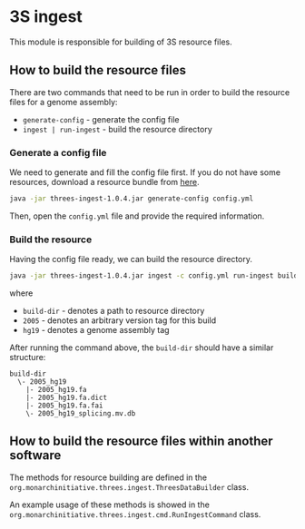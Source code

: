 # 3S ingest

This module is responsible for building of 3S resource files.

## How to build the resource files

There are two commands that need to be run in order to build the resource files for a genome assembly:
- `generate-config` - generate the config file
- `ingest | run-ingest` - build the resource directory

### Generate a config file
We need to generate and fill the config file first. If you do not have some resources, download a resource bundle from 
[here](https://exomiser-threes.s3.amazonaws.com/threes-build-resources.zip).

```bash
java -jar threes-ingest-1.0.4.jar generate-config config.yml
``` 

Then, open the `config.yml` file and provide the required information. 

### Build the resource
Having the config file ready, we can build the resource directory.

```bash
java -jar threes-ingest-1.0.4.jar ingest -c config.yml run-ingest build-dir 2005 hg19
```
where
- `build-dir` - denotes a path to resource directory
- `2005` - denotes an arbitrary version tag for this build
- `hg19` - denotes a genome assembly tag 

After running the command above, the `build-dir` should have a similar structure:
```
build-dir
  \- 2005_hg19
    |- 2005_hg19.fa
    |- 2005_hg19.fa.dict
    |- 2005_hg19.fa.fai
    \- 2005_hg19_splicing.mv.db
``` 

## How to build the resource files within another software

The methods for resource building are defined in the `org.monarchinitiative.threes.ingest.ThreesDataBuilder` class. 

An example usage of these methods is showed in the `org.monarchinitiative.threes.ingest.cmd.RunIngestCommand` class.
